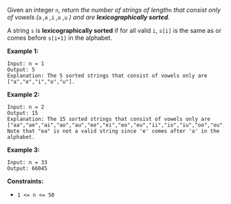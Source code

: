 Given an integer `n`, return _the number of strings of length_`n` _that
consist only of vowels (_`a` _,_`e` _,_`i` _,_`o` _,_`u` _) and are
**lexicographically sorted**._

A string `s` is **lexicographically sorted** if for all valid `i`, `s[i]` is
the same as or comes before `s[i+1]` in the alphabet.



**Example 1:**

    
    
    Input: n = 1
    Output: 5
    Explanation: The 5 sorted strings that consist of vowels only are ["a","e","i","o","u"].
    

**Example 2:**

    
    
    Input: n = 2
    Output: 15
    Explanation: The 15 sorted strings that consist of vowels only are
    ["aa","ae","ai","ao","au","ee","ei","eo","eu","ii","io","iu","oo","ou","uu"].
    Note that "ea" is not a valid string since 'e' comes after 'a' in the alphabet.
    

**Example 3:**

    
    
    Input: n = 33
    Output: 66045
    



**Constraints:**

  * `1 <= n <= 50` 

